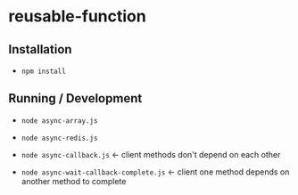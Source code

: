 reusable-function
=================

## Installation

* `npm install`

## Running / Development

* `node async-array.js`

* `node async-redis.js`

* `node async-callback.js`  <- client methods don't depend on each other

* `node async-wait-callback-complete.js`  <- client one method depends on another method to complete
